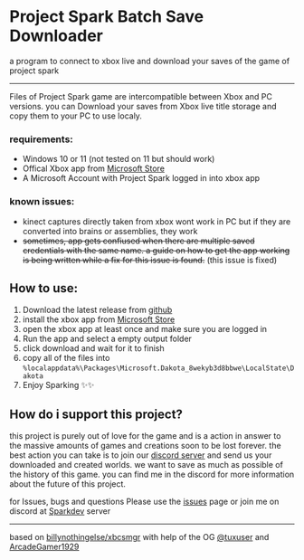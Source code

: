 # Project Spark Batch Save Downloader 
a program to connect to xbox live and download your saves of the game of project spark


***

Files of Project Spark game are intercompatible between Xbox and PC versions. you can Download your saves from Xbox live title storage and copy them to your PC to use localy.

### requirements:
* Windows 10 or 11 (not tested on 11 but should work)
* Offical Xbox app from [Microsoft Store](https://www.microsoft.com/store/productId/9MV0B5HZVK9Z)
* A Microsoft Account with Project Spark logged in into xbox app

### known issues:
* kinect captures directly taken from xbox wont work in PC but if they are converted into brains or assemblies, they work
* ~~sometimes, app gets confiused when there are multiple saved credentials with the same name. a guide on how to get the app working is being written while a fix for this issue is found.~~ (this issue is fixed)

## How to use:
1. Download the latest release from [github](https://github.com/ProjectSparkDev/ProjectSparkBatchSaveDownloader/releases)
2. install the xbox app from [Microsoft Store](https://www.microsoft.com/store/productId/9MV0B5HZVK9Z)
3. open the xbox app at least once and make sure you are logged in
4. Run the app and select a empty output folder
5. click download and wait for it to finish
6. copy all of the files into `%localappdata%\Packages\Microsoft.Dakota_8wekyb3d8bbwe\LocalState\Dakota`
7. Enjoy Sparking ✨✨

## How do i support this project?
this project is purely out of love for the game and is a action in answer to the massive amounts of games and creations soon to be lost forever.
the best action you can take is to join our [discord server](https://discord.gg/zGGpFp8fSm) and send us your downloaded and created worlds.
we want to save as much as possible of the history of this game. you can find me in the discord for more information about the future of this project.

for Issues, bugs and questions Please use the [issues](https://github.com/ProjectSparkDev/ProjectSparkBatchSaveDownloader/issues) page or join me on discord at [Sparkdev](https://discord.gg/zGGpFp8fSm) server

***
based on [billynothingelse/xbcsmgr](https://github.com/billynothingelse/xbcsmgr)
with help of the OG [@tuxuser](https://github.com/tuxuser) and [ArcadeGamer1929](https://github.com/ArcadeGamer1929)
